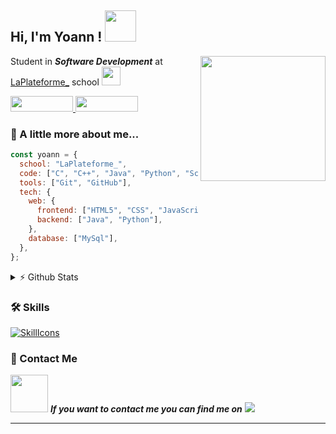<h2> Hi, I'm Yoann ! <img src="https://media.giphy.com/media/mGcNjsfWAjY5AEZNw6/giphy.gif" width="50"></h2>

<img align='right' src="https://media.giphy.com/media/M9gbBd9nbDrOTu1Mqx/giphy.gif" width="200">
<p>Student in <em><b>Software Development</b></em> at <a href="https://laplateforme.io">LaPlateforme_</a> school <img src="https://media.giphy.com/media/WUlplcMpOCEmTGBtBW/giphy.gif" width="30"></p>

<a href="https://www.linkedin.com/in/yoann-fermaud/" align="left">
  <img src="https://img.shields.io/badge/linkedin-0A66C2?style=for-the-badge&logo=linkedin&logoColor=white&height=10" width="100" height="25"/>
</a>
<a href="https://github.com/yoann-fermaud">
  <img src="https://img.shields.io/github/followers/yoann-fermaud?label=follow&style=social" width="100" height="25"/>
</a>


### 🚀 A little more about me... 

```javascript
const yoann = {
  school: "LaPlateforme_",
  code: ["C", "C++", "Java", "Python", "Script Shell"],
  tools: ["Git", "GitHub"],
  tech: {
    web: {
      frontend: ["HTML5", "CSS", "JavaScript"],
      backend: ["Java", "Python"],
    },
    database: ["MySql"],
  },
};
```  
  
<details close>
  <summary>⚡ Github Stats</summary>
  
  <a href="#">![Github stats](https://github-readme-stats.vercel.app/api?username=yoann-fermaud&theme=blueberry&hide_border=true&line_height=20&)</a>
  <a href="#">![Top Langs](https://github-readme-stats.vercel.app/api/top-langs/?username=yoann-fermaud&layout=compact&theme=blueberry&hide_border=true)</a>
</details>
  
  
### 🛠️ Skills

[![SkillIcons](https://skillicons.dev/icons?i=c,cpp,java,python,html,css,js,github,mysql,eclipse,vscode,visualstudio,linux)](https://skillicons.dev)<br/>


### 📱 Contact Me

<p>
  <img src="https://media.giphy.com/media/LnQjpWaON8nhr21vNW/giphy.gif" width="60">
  <em><b>If you want to contact me you can find me on</b></em>
  <a href="https://www.linkedin.com/in/yoann-fermaud/">
    <img src="https://img.shields.io/badge/linkedin-0A66C2?style=for-the-badge&logo=linkedin&logoColor=white"/>
  </a>
</p>

---
